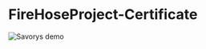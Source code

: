 # FireHoseProject-Certificate

![Savorys demo](https://s3.us-east-2.amazonaws.com/2ndplayer.co/Certificate.png)
